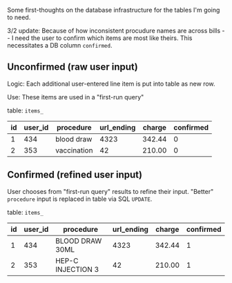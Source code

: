 Some first-thoughts on the database infrastructure for the tables I'm going to need.

3/2 update: Because of how inconsistent procudure names are across bills -- I need the user to confirm which items are most like theirs. This necessitates a DB column `confirmed`.

## Unconfirmed (raw user input)

Logic: Each additional user-entered line item is put into table as new row.

Use: These items are used in a "first-run query"

table: `items_`

| id    | user_id   | procedure        | url_ending    | charge    | confirmed  |  
| ----- | --------- | ---------------- | ------------- | --------- | ---------- |
| 1     |  434      | blood draw       | 4323          | 342.44    |  0         |
| 2     |  353      | vaccination      | 42            | 210.00    |  0         |

## Confirmed (refined user input)

User chooses from "first-run query" results to refine their input. "Better" `procedure` input is replaced in table via SQL `UPDATE`.  

table: `items_`

| id    | user_id   | procedure        | url_ending  | charge    | confirmed  |
| ----- | --------- | ---------------- | ------------| --------- | ---------- |
| 1     |  434      | BLOOD DRAW 30ML  | 4323        | 342.44    |  1         |
| 2     |  353      | HEP-C INJECTION 3| 42          | 210.00    |  1         |
